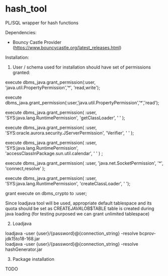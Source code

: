 # hash_tool
PL/SQL wrapper for hash functions


Dependencies:
- Bouncy Castle Provider (https://www.bouncycastle.org/latest_releases.html)

Installation:

1. User / schema used for installation should have set of permissions granted:

execute dbms_java.grant_permission(:user, 'java.util.PropertyPermission','*', 'read,write');

execute dbms_java.grant_permission(:user,'java.util.PropertyPermission','*','read');

execute dbms_java.grant_permission( :user, 'SYS:java.lang.RuntimePermission', 'getClassLoader', ' ' );

execute dbms_java.grant_permission( :user, 'SYS:oracle.aurora.security.JServerPermission', 'Verifier', ' ' );

execute dbms_java.grant_permission( :user, 'SYS:java.lang.RuntimePermission', 'accessClassInPackage.sun.util.calendar', ' ' ) ; 

execute dbms_java.grant_permission( :user, 'java.net.SocketPermission', '*', 'connect,resolve' );

execute dbms_java.grant_permission( :user, 'SYS:java.lang.RuntimePermission', 'createClassLoader', ' ');

grant execute on dbms_crypto to :user;

Since loadjava tool will be used, appropriate default tablespace and its quota should be set as CREATE$JAVA$LOB$TABLE table is created during java loading (for testing purposed we can grant unlimited tablespace)

2. Loadjava

loadjava -user {user}/{password}@{connection_string} -resolve bcprov-jdk15to18-168.jar <br>
loadjava -user {user}/{password}@{connection_string} -resolve hashGenerator.jar


3. Package installation

TODO

